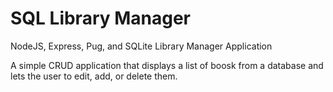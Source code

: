 # SQL Library Manager
NodeJS, Express, Pug, and SQLite Library Manager Application

A simple CRUD application that displays a list of boosk from a database and lets the user to edit, add, or delete them.
